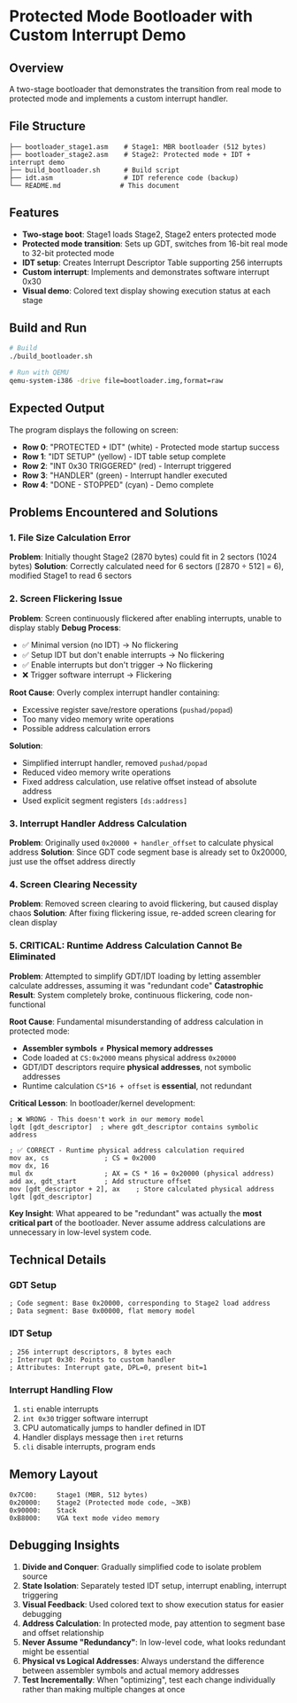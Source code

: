 # Protected Mode Bootloader with Custom Interrupt Demo

## Overview
A two-stage bootloader that demonstrates the transition from real mode to protected mode and implements a custom interrupt handler.

## File Structure
```
├── bootloader_stage1.asm    # Stage1: MBR bootloader (512 bytes)
├── bootloader_stage2.asm    # Stage2: Protected mode + IDT + interrupt demo
├── build_bootloader.sh      # Build script
├── idt.asm                  # IDT reference code (backup)
└── README.md               # This document
```

## Features
- **Two-stage boot**: Stage1 loads Stage2, Stage2 enters protected mode
- **Protected mode transition**: Sets up GDT, switches from 16-bit real mode to 32-bit protected mode
- **IDT setup**: Creates Interrupt Descriptor Table supporting 256 interrupts
- **Custom interrupt**: Implements and demonstrates software interrupt 0x30
- **Visual demo**: Colored text display showing execution status at each stage

## Build and Run
```bash
# Build
./build_bootloader.sh

# Run with QEMU
qemu-system-i386 -drive file=bootloader.img,format=raw
```

## Expected Output
The program displays the following on screen:
- **Row 0**: "PROTECTED + IDT" (white) - Protected mode startup success
- **Row 1**: "IDT SETUP" (yellow) - IDT table setup complete
- **Row 2**: "INT 0x30 TRIGGERED" (red) - Interrupt triggered
- **Row 3**: "HANDLER" (green) - Interrupt handler executed
- **Row 4**: "DONE - STOPPED" (cyan) - Demo complete

## Problems Encountered and Solutions

### 1. File Size Calculation Error
**Problem**: Initially thought Stage2 (2870 bytes) could fit in 2 sectors (1024 bytes)
**Solution**: Correctly calculated need for 6 sectors (⌈2870 ÷ 512⌉ = 6), modified Stage1 to read 6 sectors

### 2. Screen Flickering Issue
**Problem**: Screen continuously flickered after enabling interrupts, unable to display stably
**Debug Process**:
- ✅ Minimal version (no IDT) → No flickering
- ✅ Setup IDT but don't enable interrupts → No flickering  
- ✅ Enable interrupts but don't trigger → No flickering
- ❌ Trigger software interrupt → Flickering

**Root Cause**: Overly complex interrupt handler containing:
- Excessive register save/restore operations (`pushad/popad`)
- Too many video memory write operations
- Possible address calculation errors

**Solution**:
- Simplified interrupt handler, removed `pushad/popad`
- Reduced video memory write operations
- Fixed address calculation, use relative offset instead of absolute address
- Used explicit segment registers `[ds:address]`

### 3. Interrupt Handler Address Calculation
**Problem**: Originally used `0x20000 + handler_offset` to calculate physical address
**Solution**: Since GDT code segment base is already set to 0x20000, just use the offset address directly

### 4. Screen Clearing Necessity
**Problem**: Removed screen clearing to avoid flickering, but caused display chaos
**Solution**: After fixing flickering issue, re-added screen clearing for clean display

### 5. **CRITICAL: Runtime Address Calculation Cannot Be Eliminated**
**Problem**: Attempted to simplify GDT/IDT loading by letting assembler calculate addresses, assuming it was "redundant code"
**Catastrophic Result**: System completely broke, continuous flickering, code non-functional

**Root Cause**: Fundamental misunderstanding of address calculation in protected mode:
- **Assembler symbols** ≠ **Physical memory addresses**
- Code loaded at `CS:0x2000` means physical address `0x20000`
- GDT/IDT descriptors require **physical addresses**, not symbolic addresses
- Runtime calculation `CS*16 + offset` is **essential**, not redundant

**Critical Lesson**: In bootloader/kernel development:
```assembly
; ❌ WRONG - This doesn't work in our memory model
lgdt [gdt_descriptor]  ; where gdt_descriptor contains symbolic address

; ✅ CORRECT - Runtime physical address calculation required
mov ax, cs              ; CS = 0x2000
mov dx, 16
mul dx                  ; AX = CS * 16 = 0x20000 (physical address)
add ax, gdt_start       ; Add structure offset
mov [gdt_descriptor + 2], ax    ; Store calculated physical address
lgdt [gdt_descriptor]
```

**Key Insight**: What appeared to be "redundant" was actually the **most critical part** of the bootloader. Never assume address calculations are unnecessary in low-level system code.

## Technical Details

### GDT Setup
```assembly
; Code segment: Base 0x20000, corresponding to Stage2 load address
; Data segment: Base 0x00000, flat memory model
```

### IDT Setup
```assembly
; 256 interrupt descriptors, 8 bytes each
; Interrupt 0x30: Points to custom handler
; Attributes: Interrupt gate, DPL=0, present bit=1
```

### Interrupt Handling Flow
1. `sti` enable interrupts
2. `int 0x30` trigger software interrupt
3. CPU automatically jumps to handler defined in IDT
4. Handler displays message then `iret` returns
5. `cli` disable interrupts, program ends

## Memory Layout
```
0x7C00:     Stage1 (MBR, 512 bytes)
0x20000:    Stage2 (Protected mode code, ~3KB)
0x90000:    Stack
0xB8000:    VGA text mode video memory
```

## Debugging Insights
1. **Divide and Conquer**: Gradually simplified code to isolate problem source
2. **State Isolation**: Separately tested IDT setup, interrupt enabling, interrupt triggering
3. **Visual Feedback**: Used colored text to show execution status for easier debugging
4. **Address Calculation**: In protected mode, pay attention to segment base and offset relationship
5. **Never Assume "Redundancy"**: In low-level code, what looks redundant might be essential
6. **Physical vs Logical Addresses**: Always understand the difference between assembler symbols and actual memory addresses
7. **Test Incrementally**: When "optimizing", test each change individually rather than making multiple changes at once